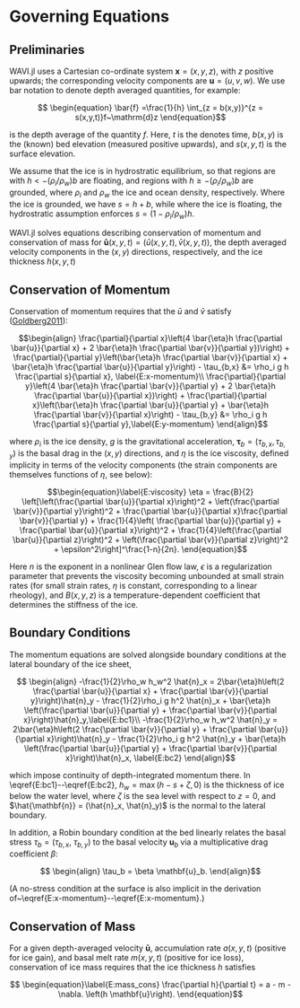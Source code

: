 # Governing Equations

## Preliminaries
WAVI.jl uses a Cartesian co-ordinate system $\mathbf{x} = (x,y,z)$, with $z$ positive upwards; the corresponding velocity components are $\mathbf{u} = (u,v,w)$. We use bar notation to denote depth averaged quantities, for example:
```math
    \begin{equation}
        \bar{f} =\frac{1}{h} \int_{z = b(x,y)}^{z = s(x,y,t)}f~\mathrm{d}z
    \end{equation}
```
is the depth average of the quantity $f$. Here, $t$ is the denotes time, $b(x,y)$ is the (known) bed elevation (measured positive upwards), and $s(x,y,t)$ is the surface elevation. 

 We assume that the ice is in hydrostratic equilibrium, so that regions are with $h < -(\rho_i/\rho_w) b$ are floating, and regions with $h \geq -(\rho_i/\rho_w) b$ are grounded, where $\rho_i$ and $\rho_w$ the ice and ocean density, respectively.  Where the ice is grounded, we have $s = h + b$, while where the ice is floating, the hydrostratic assumption enforces $s = (1 - \rho_i/\rho_w)h$.

WAVI.jl solves equations describing conservation of momentum and conservation of mass for $\mathbf{\bar{u}}(x,y,t) = (\bar{u}(x,y,t), \bar{v}(x,y,t))$, the depth averaged velocity components in the $(x,y)$ directions, respectively, and the ice thickness $h(x,y,t)$

## Conservation of Momentum
Conservation of momentum requires that the $\bar{u}$ and $\bar{v}$ satisfy ([Goldberg2011](@cite)):
```math
\begin{align}
    \frac{\partial}{\partial x}\left(4 \bar{\eta}h \frac{\partial \bar{u}}{\partial x} + 2 \bar{\eta}h \frac{\partial \bar{v}}{\partial y})\right) +    \frac{\partial}{\partial y}\left(\bar{\eta}h \frac{\partial \bar{v}}{\partial x} +  \bar{\eta}h \frac{\partial \bar{u}}{\partial y}\right) - \tau_{b,x} &= \rho_i g h \frac{\partial s}{\partial x}, \label{E:x-momentum}\\
    \frac{\partial}{\partial y}\left(4 \bar{\eta}h \frac{\partial \bar{v}}{\partial y} + 2 \bar{\eta}h \frac{\partial \bar{u}}{\partial x})\right) +    \frac{\partial}{\partial x}\left(\bar{\eta}h \frac{\partial \bar{u}}{\partial y} +  \bar{\eta}h \frac{\partial \bar{v}}{\partial x}\right) - \tau_{b,y} &= \rho_i g h \frac{\partial s}{\partial y},\label{E:y-momentum}
\end{align}
```
where $\rho_i$ is the ice density, $g$ is the gravitational acceleration, $\mathbf{\tau}_b = (\tau_{b,x}, \tau_{b,y})$ is the basal drag in the $(x,y)$ directions, and $\eta$ is the ice viscosity, defined implicity in terms of the velocity components (the strain components are themselves functions of $\eta$, see below):
```math
\begin{equation}\label{E:viscosity}
    \eta = \frac{B}{2} \left[\left(\frac{\partial \bar{u}}{\partial x}\right)^2  + \left(\frac{\partial \bar{v}}{\partial y}\right)^2 + \frac{\partial \bar{u}}{\partial x}\frac{\partial \bar{v}}{\partial y} + \frac{1}{4}\left( \frac{\partial \bar{u}}{\partial y} + \frac{\partial \bar{u}}{\partial x}\right)^2 + \frac{1}{4}\left(\frac{\partial \bar{u}}{\partial z}\right)^2 + \left(\frac{\partial \bar{v}}{\partial z}\right)^2 + \epsilon^2\right]^\frac{1-n}{2n}.
\end{equation}
```
Here $n$ is the exponent in a nonlinear Glen flow law, $\epsilon$ is a regularization parameter that prevents the viscosity becoming unbounded at small strain rates (for small strain rates, $\eta$ is constant, corresponding to a linear rheology), and $B(x,y,z)$ is a temperature-dependent coefficient that determines the stiffness of the ice. 

## Boundary Conditions
The momentum equations are solved alongside boundary conditions at the lateral boundary of the ice sheet,
```math
    \begin{align}
        -\frac{1}{2}\rho_w  h_w^2 \hat{n}_x = 2\bar{\eta}h\left(2 \frac{\partial \bar{u}}{\partial x} + \frac{\partial \bar{v}}{\partial y}\right)\hat{n}_y - \frac{1}{2}\rho_i g h^2 \hat{n}_x + \bar{\eta}h \left(\frac{\partial \bar{u}}{\partial y} + \frac{\partial \bar{v}}{\partial x}\right)\hat{n}_y,\label{E:bc1}\\
        -\frac{1}{2}\rho_w  h_w^2 \hat{n}_y = 2\bar{\eta}h\left(2 \frac{\partial \bar{v}}{\partial y} + \frac{\partial \bar{u}}{\partial x}\right)\hat{n}_y - \frac{1}{2}\rho_i g h^2 \hat{n}_y + \bar{\eta}h \left(\frac{\partial \bar{u}}{\partial y} + \frac{\partial \bar{v}}{\partial x}\right)\hat{n}_x, \label{E:bc2}
     \end{align}
```
which impose continuity of depth-integrated momentum there. In \eqref{E:bc1}--\eqref{E:bc2}, $h_w = \max(h - s + \zeta, 0)$ is the thickness of ice below the water level, where $\zeta$ is the sea level with respect to $z = 0$, and $\hat{\mathbf{n}} = (\hat{n}_x, \hat{n}_y)$ is the normal to the lateral boundary. 

In addition, a Robin boundary condition at the bed linearly relates the basal stress $\tau_b = (\tau_{b,x},~\tau_{b,y})$ to the basal velocity $\mathbf{u}_b$ via a multiplicative drag coefficient $\beta$:
```math
    \begin{align}
        \tau_b = \beta  \mathbf{u}_b.
    \end{align}
```

(A no-stress condition at the surface is also implicit in the derivation of~\eqref{E:x-momentum}--\eqref{E:x-momentum}.)

## Conservation of Mass
For a given depth-averaged velocity $\mathbf{\bar{u}}$, accumulation rate $a(x,y,t)$ (positive for ice gain), and basal melt rate $m(x,y,t)$ (positive for ice loss), conservation of ice mass requires that the ice thickness $h$ satisfies
```math
    \begin{equation}\label{E:mass_cons}
        \frac{\partial h}{\partial t} = a - m - \nabla. \left(h \mathbf{u}\right).
    \end{equation}
```



